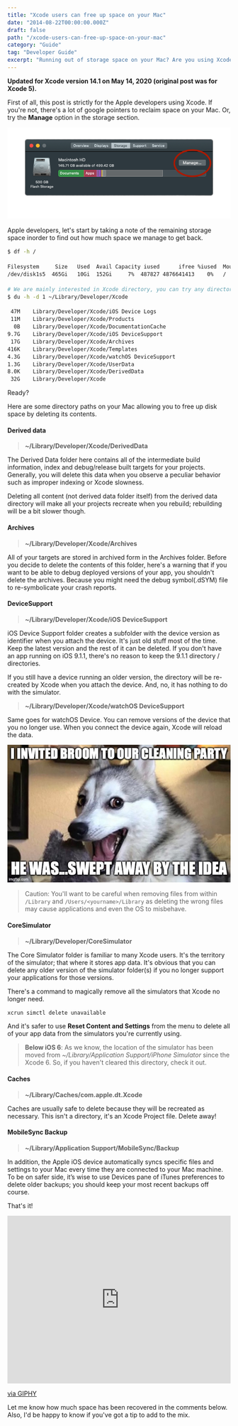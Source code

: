 ```yaml
---
title: "Xcode users can free up space on your Mac"
date: "2014-08-22T00:00:00.000Z"
draft: false
path: "/xcode-users-can-free-up-space-on-your-mac"
category: "Guide"
tag: "Developer Guide"
excerpt: "Running out of storage space on your Mac? Are you using Xcode IDE? Note the remaining storage space and try the following steps. You're in for a treat."
---
```


**Updated for Xcode version 14.1 on May 14, 2020 (original post was for Xcode 5).**

First of all, this post is strictly for the Apple developers using Xcode. If you're not, there's a lot of google pointers to reclaim space on your Mac. Or, try the **Manage** option in the storage section.

![manage storage](./storage.png)

Apple developers, let's start by taking a note of the remaining storage space inorder to find out how much space we manage to get back.

```sh
$ df -h /

Filesystem     Size   Used  Avail Capacity iused      ifree %iused  Mounted on
/dev/disk1s5  465Gi   10Gi  152Gi     7%  487827 4876641413    0%   /

# We are mainly interested in Xcode directory, you can try any directory path.
$ du -h -d 1 ~/Library/Developer/Xcode

 47M	Library/Developer/Xcode/iOS Device Logs
 11M	Library/Developer/Xcode/Products
  0B	Library/Developer/Xcode/DocumentationCache
9.7G	Library/Developer/Xcode/iOS DeviceSupport
 17G	Library/Developer/Xcode/Archives
416K	Library/Developer/Xcode/Templates
4.3G	Library/Developer/Xcode/watchOS DeviceSupport
1.3G	Library/Developer/Xcode/UserData
8.0K	Library/Developer/Xcode/DerivedData
 32G	Library/Developer/Xcode
```

Ready?

Here are some directory paths on your Mac allowing you to free up disk space by deleting its contents.

#### Derived data

> **~/Library/Developer/Xcode/DerivedData**

The Derived Data folder here contains all of the intermediate build information, index and debug/release built targets for your projects. Generally, you will delete this data when you observe a peculiar behavior such as improper indexing or Xcode slowness.

Deleting all content (not derived data folder itself) from the derived data directory will make all your projects recreate when you rebuild; rebuilding will be a bit slower though.

#### Archives

> **~/Library/Developer/Xcode/Archives**

All of your targets are stored in archived form in the Archives folder. Before you decide to delete the contents of this folder, here's a warning that if you want to be able to debug deployed versions of your app, you shouldn't delete the archives. Because you might need the debug symbol(.dSYM) file to re-symbolicate your crash reports.

#### DeviceSupport

> **~/Library/Developer/Xcode/iOS DeviceSupport**

iOS Device Support folder creates a subfolder with the device version as identifier when you attach the device. It's just old stuff most of the time. Keep the latest version and the rest of it can be deleted. If you don't have an app running on iOS 9.1.1, there's no reason to keep the 9.1.1 directory / directories.

If you still have a device running an older version, the directory will be re-created by Xcode when you attach the device. And, no, it has nothing to do with the simulator.

> **~/Library/Developer/Xcode/watchOS DeviceSupport**

Same goes for watchOS Device. You can remove versions of the device that you no longer use. When you connect the device again, Xcode will reload the data.

![pun husky](./pun-dog.jpg)

> Caution: You'll want to be careful when removing files from within `/Library` and `/Users/<yourname>/Library` as deleting the wrong files may cause applications and even the OS to misbehave.

#### CoreSimulator

> **~/Library/Developer/CoreSimulator**

The Core Simulator folder is familiar to many Xcode users. It's the territory of the simulator; that where it stores app data. It's obvious that you can delete any older version of the simulator folder(s) if you no longer support your applications for those versions.

There's a command to magically remove all the simulators that Xcode no longer need.

```sh
xcrun simctl delete unavailable
```

And it's safer to use **Reset Content and Settings** from the menu to delete all of your app data from the simulators you're currently using.

> **Below iOS 6**: As we know, the location of the simulator has been moved from _~/Library/Application Support/iPhone Simulator_ since the Xcode 6. So, if you haven't cleared this directory, check it out.

#### Caches

> **~/Library/Caches/com.apple.dt.Xcode**

Caches are usually safe to delete because they will be recreated as necessary. This isn't a directory, it's an Xcode Project file. Delete away!

#### MobileSync Backup

> **~/Library/Application Support/MobileSync/Backup**

In addition, the Apple iOS device automatically syncs specific files and settings to your Mac every time they are connected to your Mac machine.
To be on safer side, it’s wise to use Devices pane of iTunes preferences to delete older backups; you should keep your most recent backups off course.

That's it!

<div style="width:100%;height:0;padding-bottom:75%;position:relative;"><iframe src="https://giphy.com/embed/D7T5m0AFV8Yg0" width="100%" height="100%" style="position:absolute" frameBorder="0" class="giphy-embed" allowFullScreen></iframe></div><p><a href="https://giphy.com/gifs/genius-mick-jenkins-D7T5m0AFV8Yg0">via GIPHY</a></p>

Let me know how much space has been recovered in the comments below. Also, I'd be happy to know if you've got a tip to add to the mix.
